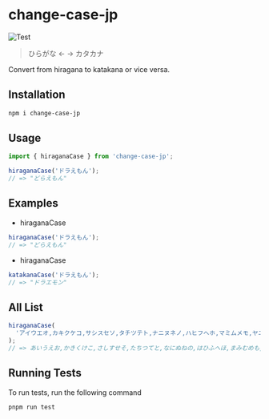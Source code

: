 # change-case-jp

![Test](https://github.com/yuyakinjo/change-case-jp/actions/workflows/test.yml/badge.svg)

> ひらがな ← → カタカナ

Convert from hiragana to katakana or vice versa.

## Installation

```bash
npm i change-case-jp
```

## Usage

```typescript
import { hiraganaCase } from 'change-case-jp';

hiraganaCase('ドラえもん');
// => "どらえもん"
```

## Examples

- hiraganaCase

```typescript
hiraganaCase('ドラえもん');
// => "どらえもん"
```

- hiraganaCase

```typescript
katakanaCase('ドラえもん');
// => "ドラエモン"
```

## All List

```typescript
hiraganaCase(
  'アイウエオ,カキクケコ,サシスセソ,タチツテト,ナニヌネノ,ハヒフヘホ,マミムメモ,ヤユヨ,ラリルレロ,ワヰヱヲ,ン,ァィゥェォ,ッ,ャュョ,ガギグゲゴ,ザジズゼゾ,ダヂヅデド,バビブベボ,パピプペポ,ヴ',
);
// => あいうえお,かきくけこ,さしすせそ,たちつてと,なにぬねの,はひふへほ,まみむめも,やゆよ,らりるれろ,わゐゑを,ん,ぁぃぅぇぉ,っ,ゃゅょ,がぎぐげご,ざじずぜぞ,だぢづでど,ばびぶべぼ,ぱぴぷぺぽ,ゔ
```

## Running Tests

To run tests, run the following command

```bash
pnpm run test
```
